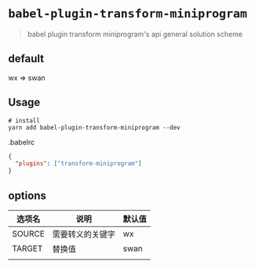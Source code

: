 # `babel-plugin-transform-miniprogram`

> babel plugin transform miniprogram's api general solution scheme

## default

wx => swan

## Usage

```shell
# install
yarn add babel-plugin-transform-miniprogram --dev
```

.babelrc

```json
{
  "plugins": ["transform-miniprogram"]
}
```

## options

| 选项名 | 说明             | 默认值 |
| ------ | ---------------- | ------ |
| SOURCE | 需要转义的关键字 | wx     |
| TARGET | 替换值           | swan   |
|        |                  |        |


